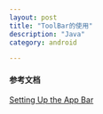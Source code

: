 ```yaml
---
layout: post
title: "ToolBar的使用"
description: "Java"
category: android

---
```


  
####  参考文档

[Setting Up the App Bar](http://developer.android.com/intl/zh-cn/training/appbar/setting-up.html#add-toolbar)